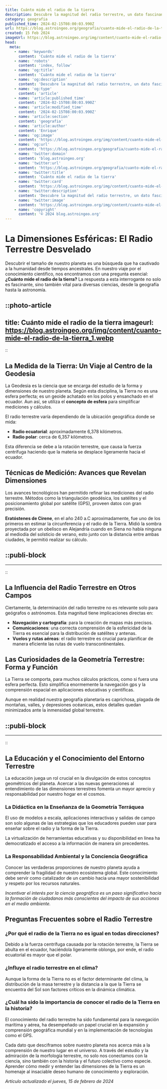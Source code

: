 ```yaml
---
title: Cuánto mide el radio de la tierra
description: Descubre la magnitud del radio terrestre, un dato fascinante que revela la impresionante escala de nuestro planeta. ¡Información precisa y científica aquí!
category: geografia
published_time: 2024-02-15T08:00:03.990Z
url: https://blog.astroingeo.org/geografia/cuanto-mide-el-radio-de-la-tierra
created: 15 Feb 2024
imageUrl: https://blog.astroingeo.org/img/content/cuanto-mide-el-radio-de-la-tierra_1.webp
head:
  meta:
    - name: 'keywords'
      content: 'Cuánto mide el radio de la tierra'
    - name: 'robots'
      content: 'index, follow'
    - name: 'og:title'
      content: 'Cuánto mide el radio de la tierra'
    - name: 'og:description'
      content: 'Descubre la magnitud del radio terrestre, un dato fascinante que revela la impresionante escala de nuestro planeta. ¡Información precisa y científica aquí!'
    - name: 'og:type'
      content: 'article'
    - name: 'article:published_time'
      content: '2024-02-15T08:00:03.990Z'
    - name: 'article:modified_time'
      content: '2024-02-15T08:00:03.990Z'
    - name: 'article:section'
      content: 'geografia'
    - name: 'article:author'
      content: 'Enrique'
    - name: 'og:image'
      content: 'https://blog.astroingeo.org/img/content/cuanto-mide-el-radio-de-la-tierra_1.webp'
    - name: 'og:url'
      content: 'https://blog.astroingeo.org/geografia/cuanto-mide-el-radio-de-la-tierra'
    - name: 'twitter:domain'
      content: 'blog.astroingeo.org'
    - name: 'twitter:url'
      content: 'https://blog.astroingeo.org/geografia/cuanto-mide-el-radio-de-la-tierra'
    - name: 'twitter:title'
      content: 'Cuánto mide el radio de la tierra'
    - name: 'twitter:card'
      content: 'https://blog.astroingeo.org/img/content/cuanto-mide-el-radio-de-la-tierra_1.webp'
    - name: 'twitter:description'
      content: 'Descubre la magnitud del radio terrestre, un dato fascinante que revela la impresionante escala de nuestro planeta. ¡Información precisa y científica aquí!'
    - name: 'twitter:image'
      content: 'https://blog.astroingeo.org/img/content/cuanto-mide-el-radio-de-la-tierra_1.webp'
    - name: 'copyright'
      content: '© 2024 blog.astroingeo.org'
---
```

# La Dimensiones Esféricas: El Radio Terrestre Desvelado

Descubrir el tamaño de nuestro planeta es una búsqueda que ha cautivado a la humanidad desde tiempos ancestrales. En nuestro viaje por el conocimiento científico, nos encontramos con una pregunta esencial: **¿Cuánto mide el radio de la tierra?** La respuesta a esta interrogante no solo es fascinante, sino también vital para diversas ciencias, desde la geografía hasta la astronomía.


::photo-article
---
title: Cuánto mide el radio de la tierra
imageurl: https://blog.astroingeo.org/img/content/cuanto-mide-el-radio-de-la-tierra_1.webp
---
::


## La Medida de la Tierra: Un Viaje al Centro de la Geodesia

La Geodesia es la ciencia que se encarga del estudio de la forma y dimensiones de nuestro planeta. Según esta disciplina, la Tierra no es una esfera perfecta; es un geoide achatado en los polos y ensanchado en el ecuador. Aun así, se utiliza el **concepto de esfera** para simplificar mediciones y cálculos.

El radio terrestre varía dependiendo de la ubicación geográfica donde se mida:

- **Radio ecuatorial**: aproximadamente 6,378 kilómetros.
- **Radio polar**: cerca de 6,357 kilómetros.

Esta diferencia se debe a la rotación terrestre, que causa la fuerza centrífuga haciendo que la materia se desplace ligeramente hacia el ecuador.

## Técnicas de Medición: Avances que Revelan Dimensiones

Los avances tecnológicos han permitido refinar las mediciones del radio terrestre. Métodos como la triangulación geodésica, los satélites y el posicionamiento global por satélite (GPS), proveen datos con gran precisión.

**Eratóstenes de Cirene**, en el año 240 a.C aproximadamente, fue uno de los primeros en estimar la circunferencia y el radio de la Tierra. Midió la sombra proyectada por un obelisco en Alejandría cuando en Siena no había ninguna al mediodía del solsticio de verano, esto junto con la distancia entre ambas ciudades, le permitió realizar su cálculo.


  ::publi-block
  ---
  ---
  ::
  
  
## La Influencia del Radio Terrestre en Otros Campos

Ciertamente, la determinación del radio terrestre no es relevante solo para geógrafos o astrónomos. Esta magnitud tiene implicaciones directas en:

- **Navegación y cartografía**: para la creación de mapas más precisos.
- **Comunicaciones**: una correcta comprensión de la esfericidad de la Tierra es esencial para la distribución de satélites y antenas.
- **Vuelos y rutas aéreas**: el radio terrestre es crucial para planificar de manera eficiente las rutas de vuelo transcontinentales.

## Las Curiosidades de la Geometría Terrestre: Forma y Función

La Tierra se comporta, para muchos cálculos prácticos, como si fuera una esfera perfecta. Esto simplifica enormemente la navegación gps y la comprensión espacial en aplicaciones educativas y científicas.

Aunque en realidad nuestra geografía planetaria es caprichosa, plagada de montañas, valles, y depresiones océanicas, estos detalles quedan minimizados ante la inmensidad global terrestre.


  ::publi-block
  ---
  ---
  ::
  
  
## La Educación y el Conocimiento del Entorno Terrestre

La educación juega un rol crucial en la divulgación de estos conceptos geométricos del planeta. Acercar a las nuevas generaciones al entendimiento de las dimensiones terrestres fomenta un mayor aprecio y responsabilidad por nuestro hogar en el cosmos.

### La Didáctica en la Enseñanza de la Geometría Terráquea

El uso de modelos a escala, aplicaciones interactivas y salidas de campo son solo algunas de las estrategias que los educadores pueden usar para enseñar sobre el radio y la forma de la Tierra.

La virtualización de herramientas educativas y su disponibilidad en línea ha democratizado el acceso a la información de manera sin precedentes.

### La Responsabilidad Ambiental y la Conciencia Geográfica

Conocer las verdaderas proporciones de nuestro planeta ayuda a comprender la fragilidad de nuestro ecosistema global. Este conocimiento debe servir como catalizador de un cambio hacia una mayor sostenibilidad y respeto por los recursos naturales.

*Incentivar el interés por la ciencia geográfica es un paso significativo hacia la formación de ciudadanos más conscientes del impacto de sus acciones en el medio ambiente.*

## Preguntas Frecuentes sobre el Radio Terrestre

### ¿Por qué el radio de la Tierra no es igual en todas direcciones?
Debido a la fuerza centrífuga causada por la rotación terrestre, la Tierra se abulta en el ecuador, haciéndola ligeramente oblonga, por ende, el radio ecuatorial es mayor que el polar.

### ¿Influye el radio terrestre en el clima?
Aunque la forma de la Tierra no es el factor determinante del clima, la distribución de la masa terrestre y la distancia a la que la Tierra se encuentra del Sol son factores críticos en la dinámica climática.

### ¿Cuál ha sido la importancia de conocer el radio de la Tierra en la historia?
El conocimiento del radio terrestre ha sido fundamental para la navegación marítima y aérea, ha desempeñado un papel crucial en la expansión y comprensión geográfica mundial y en la implementación de tecnologías como el GPS.

Cada dato que desciframos sobre nuestro planeta nos acerca más a la comprensión de nuestro lugar en el universo. A través del estudio y la admiración de la morfología terrestre, no solo nos conectamos con la ciencia, sino también con la historia y el futuro colectivo como especie. Aprender cómo medir y entender las dimensiones de la Tierra es un homenaje al insaciable deseo humano de conocimiento y exploración.

_Artículo actualizado el jueves, 15 de febrero de 2024_